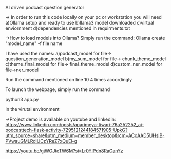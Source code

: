 AI driven podcast question generator

-> In order to run this code locally on your pc or workstation you will need
a)Ollama setup and ready to use
b)llama3 model downloaded
c)virtual enviornment
d)dependencies mentioned in requirments.txt

->How to load models into Ollama?
Simply run the command: Ollama create "model_name" -f file name

I have used the names:
a)podcast_model for file-> question_generation_model
b)my_sum_model for file-> chunk_theme_model
c)theme_final_model for file-> final_theme_model
d)custom_ner_model for file->ner_model

Run the command mentioned on line 10 4 times accordingly

To launch the webpage, simply run the command

python3 app.py

In the virutal environment


->Project demo is available on youtube and linkedin:
https://www.linkedin.com/posts/aparimeya-tiwari-76a252252_ai-podcasttech-flask-activity-7295121244184571905-UpkG?utm_source=share&utm_medium=member_desktop&rcm=ACoAAD5UHsIB-PVwauGMLRdlUCzYReZ7xQuEl-g

https://youtu.be/gjWOJteTW6M?si=Lr0YIPdn8RaGanYz
